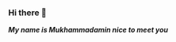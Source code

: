 ### Hi there 👋 
***My name is Mukhammadamin nice to meet you***

>
<!-- > ![picture](/NvL.gif) -->
> 

